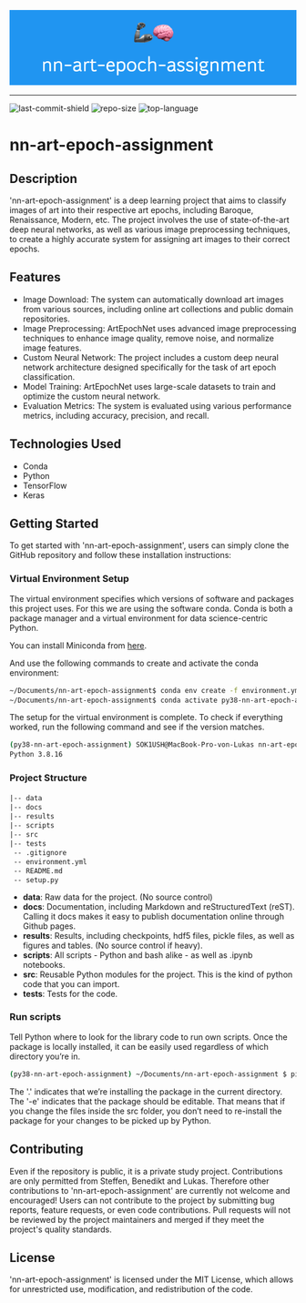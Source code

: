 ![banner](https://github.com/yonwalone/nn-art-epoch-assignment/blob/lz_readme/banner.png?raw=true)

--------------------
  ![last-commit-shield](https://img.shields.io/github/last-commit/yonwalone/nn-art-epoch-assignment?style=flat-square)   ![repo-size](https://img.shields.io/github/repo-size/yonwalone/nn-art-epoch-assignment?style=flat-square)     ![top-language](https://img.shields.io/github/languages/top/yonwalone/nn-art-epoch-assignment?style=flat-square)

# nn-art-epoch-assignment

## Description
 'nn-art-epoch-assignment' is a deep learning project that aims to classify images of art into their respective art epochs, including Baroque, Renaissance, Modern, etc. The project involves the use of state-of-the-art deep neural networks, as well as various image preprocessing techniques, to create a highly accurate system for assigning art images to their correct epochs.

## Features
* Image Download: The system can automatically download art images from various sources, including online art collections and public domain repositories.
* Image Preprocessing: ArtEpochNet uses advanced image preprocessing techniques to enhance image quality, remove noise, and normalize image features.
* Custom Neural Network: The project includes a custom deep neural network architecture designed specifically for the task of art epoch classification.
* Model Training: ArtEpochNet uses large-scale datasets to train and optimize the custom neural network.
* Evaluation Metrics: The system is evaluated using various performance metrics, including accuracy, precision, and recall.

## Technologies Used
* Conda
* Python
* TensorFlow
* Keras

## Getting Started
To get started with 'nn-art-epoch-assignment', users can simply clone the GitHub repository and follow these installation instructions:

### Virtual Environment Setup
The virtual environment specifies which versions of software and packages this project uses. For this we are using the software conda. Conda is both a package manager and a virtual environment for data science-centric Python.

You can install Miniconda from [here](https://docs.conda.io/en/latest/miniconda.html).

And use the following commands to create and activate the conda environment:

```bash
~/Documents/nn-art-epoch-assignment$ conda env create -f environment.yml
~/Documents/nn-art-epoch-assignment$ conda activate py38-nn-art-epoch-assignment
```

The setup for the virtual environment is complete. To check if everything worked, run the following command and see if the version matches.

```bash
(py38-nn-art-epoch-assignment) SOK1USH@MacBook-Pro-von-Lukas nn-art-epoch-assignment % python --version
Python 3.8.16
```


### Project Structure
```
|-- data
|-- docs
|-- results
|-- scripts
|-- src
|-- tests
 -- .gitignore
 -- environment.yml
 -- README.md
 -- setup.py
```

* **data**: Raw data for the project. (No source control)
* **docs**: Documentation, including Markdown and reStructuredText (reST). Calling it docs makes it easy to publish documentation online through Github pages.
* **results**: Results, including checkpoints, hdf5 files, pickle files, as well as figures and tables. (No source control if heavy).
* **scripts**: All scripts - Python and bash alike - as well as .ipynb notebooks.
* **src**: Reusable Python modules for the project. This is the kind of python code that you can import.
* **tests**: Tests for the code.

### Run scripts
Tell Python where to look for the library code to run own scripts. Once the package is locally installed, it can be easily used regardless of which directory you’re in. 
```bash
(py38-nn-art-epoch-assignment) ~/Documents/nn-art-epoch-assignment $ pip install -e .
```
The '.' indicates that we’re installing the package in the current directory. The '-e' indicates that the package should be editable. That means that if you change the files inside the src folder, you don’t need to re-install the package for your changes to be picked up by Python.

## Contributing
Even if the repository is public, it is a private study project. Contributions are only permitted from Steffen, Benedikt and Lukas.
Therefore other contributions to 'nn-art-epoch-assignment' are currently not welcome and encouraged! Users can not contribute to the project by submitting bug reports, feature requests, or even code contributions. Pull requests will not be reviewed by the project maintainers and merged if they meet the project's quality standards.

## License
'nn-art-epoch-assignment' is licensed under the MIT License, which allows for unrestricted use, modification, and redistribution of the code.